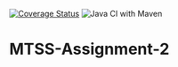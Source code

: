 [![Coverage Status](https://coveralls.io/repos/github/sebamarana/MTSS-Assignment-2/badge.svg?branch=master)](https://coveralls.io/github/sebamarana/MTSS-Assignment-2?branch=master)
![Java CI with Maven](https://github.com/sebamarana/MTSS-Assignment-2/actions/workflows/build.yml/badge.svg)

# MTSS-Assignment-2
